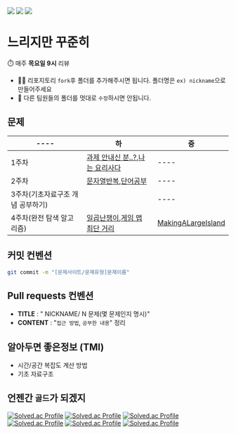 <div>
<img src="https://img.shields.io/badge/java-%23ED8B00.svg?style=for-the-badge&logo=java&logoColor=white" />
<img src="https://img.shields.io/badge/python-3776AB?style=for-the-badge&logo=python&logoColor=white"/>
<!-- <img src="https://img.shields.io/badge/java-007396?style=for-the-badge&logo=java&logoColor=white"/> -->
<img src="https://img.shields.io/badge/c++-00599C?style=for-the-badge&logo=c++&logoColor=white"/>
</div>

# 느리지만 꾸준히 
⏱️ 매주 **목요일 9시** 리뷰  
* 🙇‍♂️ 리포지토리 `fork`후 폴더를 추가해주시면 됩니다. 폴더명은 `ex) nickname`으로 만들어주세요
* 🚫 다른 팀원들의 폴더를 멋대로 `수정`하시면 안됩니다.

## 문제 
|----|하|중|
|----|----|----|
|1주차|[과제 안내신 분..?](https://www.acmicpc.net/problem/5597),[나는 요리사다](https://www.acmicpc.net/problem/2953)|----|
|2주차|[문자열반복](https://www.acmicpc.net/problem/2675),[단어공부](https://www.acmicpc.net/problem/1157)|----|
|3주차(기초자료구조 개념 공부하기)||----|
|4주차(완전 탐색 알고리즘)|[일곱난쟁이](https://www.acmicpc.net/problem/2309),[게임 맵 최단 거리 ](https://school.programmers.co.kr/learn/courses/30/lessons/1844)|[MakingALargeIsland](https://leetcode.com/problems/making-a-large-island/)|

## 커밋 컨벤션 
```bash
git commit -m "[문제사이트/문제유형]문제이름"
```

## Pull requests 컨벤션
* **TITLE** : " NICKNAME/ N 문제(몇 문제인지 명시)"    
* **CONTENT** : "`접근 방법`, `공부한 내용`" 정리

## 알아두면 좋은정보 (TMI)
* 시간/공간 복잡도 계산 방법 
* 기초 자료구조

## 언젠간 `골드`가 되겠지
[![Solved.ac Profile](http://mazassumnida.wtf/api/v2/generate_badge?boj=suby00)](https://solved.ac/suby00/)
[![Solved.ac Profile](http://mazassumnida.wtf/api/v2/generate_badge?boj=gksktl111)](https://solved.ac/gksktl111/)
[![Solved.ac Profile](http://mazassumnida.wtf/api/v2/generate_badge?boj=cji456)](https://solved.ac/cji456/)
[![Solved.ac Profile](http://mazassumnida.wtf/api/v2/generate_badge?boj=tecte1023)](https://solved.ac/tecte1023/)
[![Solved.ac Profile](http://mazassumnida.wtf/api/v2/generate_badge?boj=tony2yoo)](https://solved.ac/tony2yoo/)
[![Solved.ac Profile](http://mazassumnida.wtf/api/v2/generate_badge?boj=ionmax5602)](https://solved.ac/ionmax5602/)
